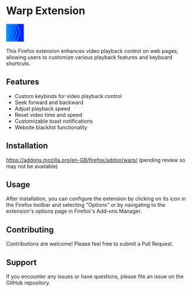 # Warp Extension
![Warp Logo](icons/warp.png)

This Firefox extension enhances video playback control on web pages, allowing users to customize various playback features and keyboard shortcuts.

## Features

- Custom keybinds for video playback control
- Seek forward and backward
- Adjust playback speed
- Reset video time and speed
- Customizable toast notifications
- Website blacklist functionality

## Installation
https://addons.mozilla.org/en-GB/firefox/addon/warp/ (pending review so may not be available)

## Usage

After installation, you can configure the extension by clicking on its icon in the Firefox toolbar and selecting "Options" or by navigating to the extension's options page in Firefox's Add-ons Manager.

## Contributing

Contributions are welcome! Please feel free to submit a Pull Request.

## Support

If you encounter any issues or have questions, please file an issue on the GitHub repository.
